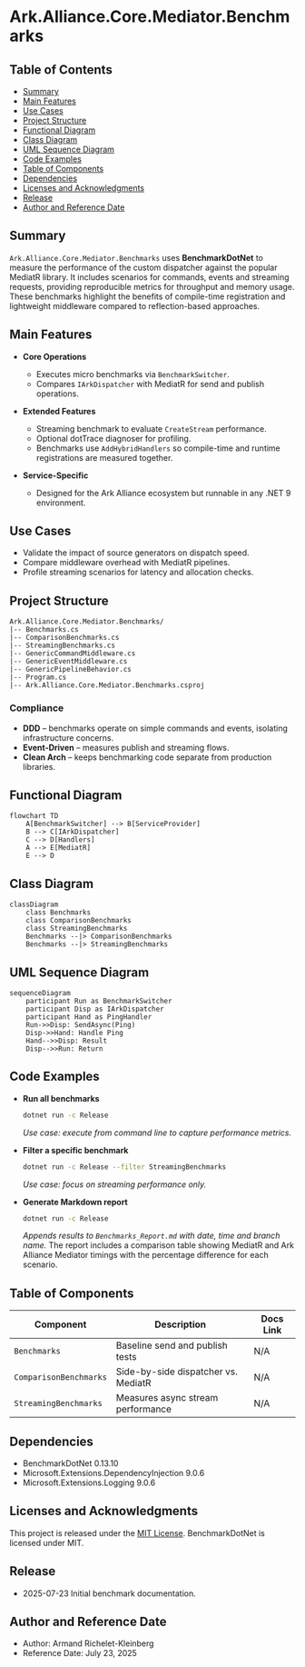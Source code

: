 # Ark.Alliance.Core.Mediator.Benchmarks

## Table of Contents
- [Summary](#summary)
- [Main Features](#main-features)
- [Use Cases](#use-cases)
- [Project Structure](#project-structure)
- [Functional Diagram](#functional-diagram)
- [Class Diagram](#class-diagram)
- [UML Sequence Diagram](#uml-sequence-diagram)
- [Code Examples](#code-examples)
- [Table of Components](#table-of-components)
- [Dependencies](#dependencies)
- [Licenses and Acknowledgments](#licenses-and-acknowledgments)
- [Release](#release)
- [Author and Reference Date](#author-and-reference-date)

## Summary
`Ark.Alliance.Core.Mediator.Benchmarks` uses **BenchmarkDotNet** to measure the performance of the custom dispatcher against the popular MediatR library. It includes scenarios for commands, events and streaming requests, providing reproducible metrics for throughput and memory usage. These benchmarks highlight the benefits of compile-time registration and lightweight middleware compared to reflection-based approaches.

## Main Features
- **Core Operations**
  - Executes micro benchmarks via `BenchmarkSwitcher`.
  - Compares `IArkDispatcher` with MediatR for send and publish operations.
- **Extended Features**
  - Streaming benchmark to evaluate `CreateStream` performance.
  - Optional dotTrace diagnoser for profiling.
  - Benchmarks use `AddHybridHandlers` so compile-time and runtime registrations are measured together.

- **Service-Specific**
  - Designed for the Ark Alliance ecosystem but runnable in any .NET 9 environment.

## Use Cases
- Validate the impact of source generators on dispatch speed.
- Compare middleware overhead with MediatR pipelines.
- Profile streaming scenarios for latency and allocation checks.

## Project Structure
```
Ark.Alliance.Core.Mediator.Benchmarks/
|-- Benchmarks.cs
|-- ComparisonBenchmarks.cs
|-- StreamingBenchmarks.cs
|-- GenericCommandMiddleware.cs
|-- GenericEventMiddleware.cs
|-- GenericPipelineBehavior.cs
|-- Program.cs
|-- Ark.Alliance.Core.Mediator.Benchmarks.csproj
```
### Compliance
- **DDD** – benchmarks operate on simple commands and events, isolating infrastructure concerns.
- **Event-Driven** – measures publish and streaming flows.
- **Clean Arch** – keeps benchmarking code separate from production libraries.

## Functional Diagram
```mermaid
flowchart TD
    A[BenchmarkSwitcher] --> B[ServiceProvider]
    B --> C[IArkDispatcher]
    C --> D[Handlers]
    A --> E[MediatR]
    E --> D
```

## Class Diagram
```mermaid
classDiagram
    class Benchmarks
    class ComparisonBenchmarks
    class StreamingBenchmarks
    Benchmarks --|> ComparisonBenchmarks
    Benchmarks --|> StreamingBenchmarks
```

## UML Sequence Diagram
```mermaid
sequenceDiagram
    participant Run as BenchmarkSwitcher
    participant Disp as IArkDispatcher
    participant Hand as PingHandler
    Run->>Disp: SendAsync(Ping)
    Disp->>Hand: Handle Ping
    Hand-->>Disp: Result
    Disp-->>Run: Return
```

## Code Examples
- **Run all benchmarks**
  ```bash
  dotnet run -c Release
  ```
  *Use case: execute from command line to capture performance metrics.*
- **Filter a specific benchmark**
  ```bash
  dotnet run -c Release --filter StreamingBenchmarks
  ```
  *Use case: focus on streaming performance only.*

- **Generate Markdown report**
  ```bash
  dotnet run -c Release
  ```
  *Appends results to `Benchmarks_Report.md` with date, time and branch name.*
  The report includes a comparison table showing MediatR and Ark Alliance
  Mediator timings with the percentage difference for each scenario.

## Table of Components
| Component | Description | Docs Link |
|-----------|-------------|----------|
| `Benchmarks` | Baseline send and publish tests | N/A |
| `ComparisonBenchmarks` | Side-by-side dispatcher vs. MediatR | N/A |
| `StreamingBenchmarks` | Measures async stream performance | N/A |

## Dependencies
- BenchmarkDotNet 0.13.10
- Microsoft.Extensions.DependencyInjection 9.0.6
- Microsoft.Extensions.Logging 9.0.6

## Licenses and Acknowledgments
This project is released under the [MIT License](../../LICENSE.txt). BenchmarkDotNet is licensed under MIT.

## Release
- 2025-07-23 Initial benchmark documentation.

## Author and Reference Date
- Author: Armand Richelet-Kleinberg
- Reference Date: July 23, 2025

